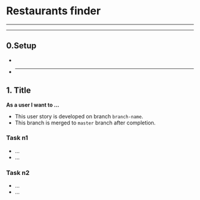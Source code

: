 # Restaurants finder

---

<!-- ## User Story Dependencies

[Story Dependency Diagram](https://excalidraw.com/)

---

## WIREFRAME

![wireframe]() -->

---

## 0.Setup

-
- ***

## 1. Title

**As a user I want to ...**

- This user story is developed on branch `branch-name`.
- This branch is merged to `master` branch after completion.

### Task n1

- ...
- ...

### Task n2

- ...
- ...
